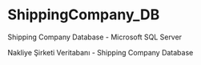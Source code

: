 # ShippingCompany_DB
Shipping Company Database - Microsoft SQL Server

Nakliye Şirketi Veritabanı - Shipping Company Database 
